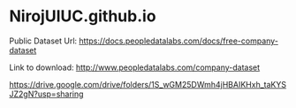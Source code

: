 # NirojUIUC.github.io

Public Dataset Url: https://docs.peopledatalabs.com/docs/free-company-dataset

Link to download: http://www.peopledatalabs.com/company-dataset

https://drive.google.com/drive/folders/1S_wGM25DWmh4jHBAIKHxh_taKYSJZ2gN?usp=sharing